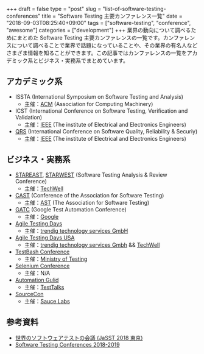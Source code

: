 +++
draft = false
type  = "post"
slug  = "list-of-software-testing-conferences"
title = "Software Testing 主要カンファレンス一覧"
date  = "2018-09-03T08:25:40+09:00"
tags  = ["software-testing", "conference", "awesome"]
categories = ["development"]
+++
業界の動向について調べるためにまとめた Software Testing 主要カンファレンスの一覧です。カンファレンスについて調べることで業界で話題になっていることや、その業界の有名人などさまざま情報を知ることができます。この記事ではカンファレンスの一覧をアカデミック系とビジネス・実務系でまとめています。
<!--more-->

## アカデミック系

- ISSTA (International Symposium on Software Testing and Analysis)
    - 主催：[ACM](https://www.acm.org/) (Association for Computing Machinery)
- ICST (International Conference on Software Testing, Verification and Validation)
    - 主催：[IEEE](https://www.ieee.org/) (The institute of Electrical and Electronics Engineers)
- [QRS](http://paris.utdallas.edu/qrs18/) (International Conference on Software Quality, Reliability & Securiy)
    - 主催：[IEEE](https://www.ieee.org/) (The institute of Electrical and Electronics Engineers)

## ビジネス・実務系

- [STAREAST](https://stareast.techwell.com/), [STARWEST](https://starwest.techwell.com/) (Software Testing Analysis & Review Conference)
    - 主催：[TechWell](https://www.techwell.com/)
- [CAST](https://www.associationforsoftwaretesting.org/conference/) (Conference of the Association for Software Testing)
    - 主催：[AST](https://www.associationforsoftwaretesting.org/about/) (The Association for Software Testing)
- [GATC](https://developers.google.com/google-test-automation-conference/) (Google Test Automation Conference)
    - 主催：[Google](https://google.com)
- [Agile Testing Days](https://agiletestingdays.com/)
    - 主催：[trendig technology services GmbH](https://trendig.com/)
- [Agile Testing Days USA](https://agiletestingdays.us/)
    - 主催：[trendig technology services Gmbh](https://trendig.com/) && [TechWell](https://www.techwell.com/)
- [TestBash Conference](https://www.ministryoftesting.com/testbash)
    - 主催：[Ministry of Testing](https://www.ministryoftesting.com/)
- [Selenium Conference](https://www.seleniumconf.com/)
    - 主催：N/A
- [Automation Gulid](https://automationguild.com/)
    - 主催：[TestTalks](https://joecolantonio.com/testtalks/)
- [SourceCon](https://saucecon.com/)
    - 主催：[Sauce Labs](https://saucelabs.com/)

## 参考資料

- [世界のソフトウェアテストの会議 (JaSST 2018 東京)](https://www.slideshare.net/Bugler/jasst-2018)
- [Software Testing Conferences 2018-2019](http://www.softwaretestingmagazine.com/software-testing-conferences/)
